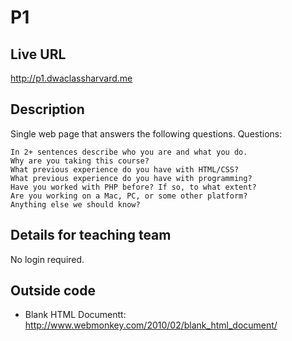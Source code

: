 # P1

## Live URL
<http://p1.dwaclassharvard.me>

## Description
Single web page that answers the following questions.
Questions:

    In 2+ sentences describe who you are and what you do.
    Why are you taking this course?
    What previous experience do you have with HTML/CSS?
    What previous experience do you have with programming?
    Have you worked with PHP before? If so, to what extent?
    Are you working on a Mac, PC, or some other platform?
    Anything else we should know?


## Details for teaching team
No login required.

## Outside code
* Blank HTML Documentt: http://www.webmonkey.com/2010/02/blank_html_document/
